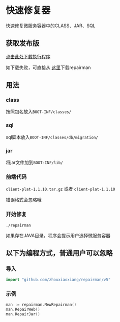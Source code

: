 # 快速修复器

  快速修复微服务容器中的CLASS、JAR、SQL
  
## 获取发布版

  [点击此处下载执行程序](https://media.githubusercontent.com/media/zhouxiaoxiang/tools/main/repairman)

  如下载失败，可直接从 [这里](https://github.com/zhouxiaoxiang/tools/)下载repairman

## 用法

### class

  按照包名放入`BOOT-INF/classes/`

### sql

  sql脚本放入`BOOT-INF/classes/db/migration/`

### jar

  将jar文件加到`BOOT-INF/lib/`

### 前端代码

  `client-plat-1.1.10.tar.gz` 或者 `client-plat-1.1.10`
  
  错误格式会忽略哦

### 开始修复

  `./repairman`

  如果存在JAVA目录，程序会提示用户选择微服务容器

## 以下为编程方式，普通用户可以忽略

### 导入

```go
import "github.com/zhouxiaoxiang/repairman/v5"
```

### 示例

```go
man := repairman.NewRepairman()
man.RepairWeb()
man.RepairJar()
```
